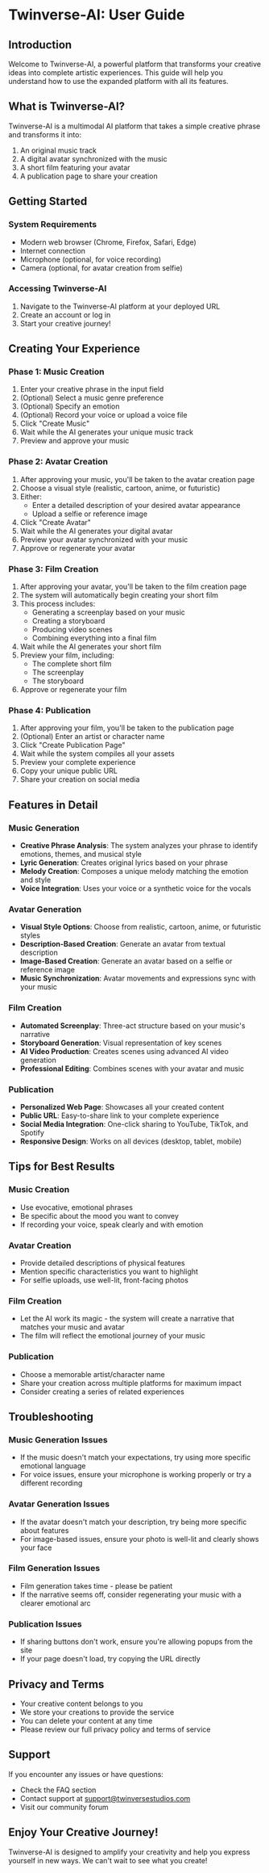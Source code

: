 # Twinverse-AI: User Guide

## Introduction

Welcome to Twinverse-AI, a powerful platform that transforms your creative ideas into complete artistic experiences. This guide will help you understand how to use the expanded platform with all its features.

## What is Twinverse-AI?

Twinverse-AI is a multimodal AI platform that takes a simple creative phrase and transforms it into:

1. An original music track
2. A digital avatar synchronized with the music
3. A short film featuring your avatar
4. A publication page to share your creation

## Getting Started

### System Requirements

- Modern web browser (Chrome, Firefox, Safari, Edge)
- Internet connection
- Microphone (optional, for voice recording)
- Camera (optional, for avatar creation from selfie)

### Accessing Twinverse-AI

1. Navigate to the Twinverse-AI platform at your deployed URL
2. Create an account or log in
3. Start your creative journey!

## Creating Your Experience

### Phase 1: Music Creation

1. Enter your creative phrase in the input field
2. (Optional) Select a music genre preference
3. (Optional) Specify an emotion
4. (Optional) Record your voice or upload a voice file
5. Click "Create Music"
6. Wait while the AI generates your unique music track
7. Preview and approve your music

### Phase 2: Avatar Creation

1. After approving your music, you'll be taken to the avatar creation page
2. Choose a visual style (realistic, cartoon, anime, or futuristic)
3. Either:
   - Enter a detailed description of your desired avatar appearance
   - Upload a selfie or reference image
4. Click "Create Avatar"
5. Wait while the AI generates your digital avatar
6. Preview your avatar synchronized with your music
7. Approve or regenerate your avatar

### Phase 3: Film Creation

1. After approving your avatar, you'll be taken to the film creation page
2. The system will automatically begin creating your short film
3. This process includes:
   - Generating a screenplay based on your music
   - Creating a storyboard
   - Producing video scenes
   - Combining everything into a final film
4. Wait while the AI generates your short film
5. Preview your film, including:
   - The complete short film
   - The screenplay
   - The storyboard
6. Approve or regenerate your film

### Phase 4: Publication

1. After approving your film, you'll be taken to the publication page
2. (Optional) Enter an artist or character name
3. Click "Create Publication Page"
4. Wait while the system compiles all your assets
5. Preview your complete experience
6. Copy your unique public URL
7. Share your creation on social media

## Features in Detail

### Music Generation

- **Creative Phrase Analysis**: The system analyzes your phrase to identify emotions, themes, and musical style
- **Lyric Generation**: Creates original lyrics based on your phrase
- **Melody Creation**: Composes a unique melody matching the emotion and style
- **Voice Integration**: Uses your voice or a synthetic voice for the vocals

### Avatar Generation

- **Visual Style Options**: Choose from realistic, cartoon, anime, or futuristic styles
- **Description-Based Creation**: Generate an avatar from textual description
- **Image-Based Creation**: Generate an avatar based on a selfie or reference image
- **Music Synchronization**: Avatar movements and expressions sync with your music

### Film Creation

- **Automated Screenplay**: Three-act structure based on your music's narrative
- **Storyboard Generation**: Visual representation of key scenes
- **AI Video Production**: Creates scenes using advanced AI video generation
- **Professional Editing**: Combines scenes with your avatar and music

### Publication

- **Personalized Web Page**: Showcases all your created content
- **Public URL**: Easy-to-share link to your complete experience
- **Social Media Integration**: One-click sharing to YouTube, TikTok, and Spotify
- **Responsive Design**: Works on all devices (desktop, tablet, mobile)

## Tips for Best Results

### Music Creation
- Use evocative, emotional phrases
- Be specific about the mood you want to convey
- If recording your voice, speak clearly and with emotion

### Avatar Creation
- Provide detailed descriptions of physical features
- Mention specific characteristics you want to highlight
- For selfie uploads, use well-lit, front-facing photos

### Film Creation
- Let the AI work its magic - the system will create a narrative that matches your music and avatar
- The film will reflect the emotional journey of your music

### Publication
- Choose a memorable artist/character name
- Share your creation across multiple platforms for maximum impact
- Consider creating a series of related experiences

## Troubleshooting

### Music Generation Issues
- If the music doesn't match your expectations, try using more specific emotional language
- For voice issues, ensure your microphone is working properly or try a different recording

### Avatar Generation Issues
- If the avatar doesn't match your description, try being more specific about features
- For image-based issues, ensure your photo is well-lit and clearly shows your face

### Film Generation Issues
- Film generation takes time - please be patient
- If the narrative seems off, consider regenerating your music with a clearer emotional arc

### Publication Issues
- If sharing buttons don't work, ensure you're allowing popups from the site
- If your page doesn't load, try copying the URL directly

## Privacy and Terms

- Your creative content belongs to you
- We store your creations to provide the service
- You can delete your content at any time
- Please review our full privacy policy and terms of service

## Support

If you encounter any issues or have questions:
- Check the FAQ section
- Contact support at support@twinversestudios.com
- Visit our community forum

## Enjoy Your Creative Journey!

Twinverse-AI is designed to amplify your creativity and help you express yourself in new ways. We can't wait to see what you create!
